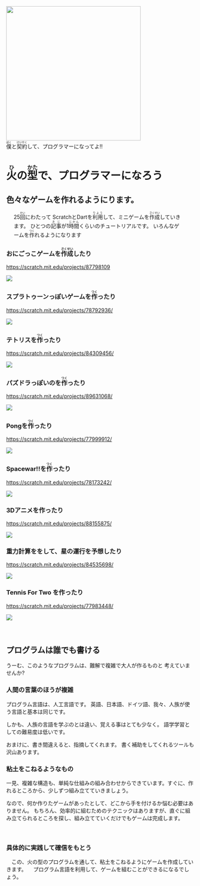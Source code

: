 <img width="360" src="ab001.png">

<div>
<ruby>僕<rt>ぼく</rt></ruby>と<ruby>契約<rt>けいやく</rt></ruby>して、プログラマーになってよ!!
</div>


# <ruby>火<rt>ひ</rt></ruby>の<ruby>型<rt>かた</rt></ruby>で、プログラマーになろう</ruby>

## 色々なゲームを作れるようにります。


<div style="margin-left:20px;width:450px;">
25<ruby>回<rt>かい</rt></ruby>にわたって
ScratchとDartを<ruby>利用<rt>りよう<rt></ruby>して、ミニゲームを<ruby>作成<rt>さくせい</rt></ruby>していきます。
ひとつの<ruby>記事<rt>きじ</rt></ruby>が1<ruby>時間<rt>じかん</rt></ruby>くらいのチュートリアルです。
いろんなゲームを<ruby>作<rt>つく</rt></ruby>れるようになります
</div>

### おにごっこゲームを<ruby>作成<rt>さくせい<rt></ruby>したり
https://scratch.mit.edu/projects/87798109

![](oni.png)

### スプラトゥーンっぽいゲームを<ruby>作<rt>つく</rt></ruby>ったり

https://scratch.mit.edu/projects/78792936/

![](inkrunner.png)

### テトリスを<ruby>作<rt>つく</rt></ruby>ったり
https://scratch.mit.edu/projects/84309456/

![](tetris.png)

### パズドラっぽいのを<ruby>作<rt>つく</rt></ruby>ったり

https://scratch.mit.edu/projects/89631068/

![](pazdor.png)


### Pongを<ruby>作<rt>つく</rt></ruby>ったり

https://scratch.mit.edu/projects/77999912/

![](pong.png)

### Spacewar!!を<ruby>作<rt>つく</rt></ruby>ったり

https://scratch.mit.edu/projects/78173242/

![](spacewar.png)

### 3Dアニメを作ったり

https://scratch.mit.edu/projects/88155875/

![](3danime.png)

### 重力計算ををして、星の運行を予想したり

https://scratch.mit.edu/projects/84535698/

![](gravity.png)

### Tennis For Two を作ったり

https://scratch.mit.edu/projects/77983448/

![](tennis_for_two.png)




　
　
　　
　　


## プログラムは誰でも書ける

うーむ、このようなプログラムは、難解で複雑で大人が作るものと
考えていませんか?

### 人間の言葉のほうが複雑

プログラム言語は、人工言語です。
英語、日本語、ドイツ語、我々、人族が使う言語と基本は同じです。

しかも、人族の言語を学ぶのとは違い、覚える事はとても少なく。
語学学習としての難易度は低いです。

おまけに、書き間違えると、指摘してくれます。
書く補助をしてくれるツールも沢山あります。

### 粘土をこねるようなもの

一見、複雑な構造も、単純な仕組みの組み合わせからできています。すぐに、作れるところから、少しずつ組み立てていきましょう。

なので、何か作りたゲームがあったとして、どこから手を付けるか悩む必要はありません。
もちろん、効率的に組むためのテクニックはありますが、直ぐに組み立てられるところを探し、組み立てていくだけでもゲームは完成します。


　
### 具体的に実践して確信をもとう
　この、火の型のプログラムを通して、粘土をこねるようにゲームを作成していきます。
　プログラム言語を利用して、ゲームを組むことができるになるでしょう。
